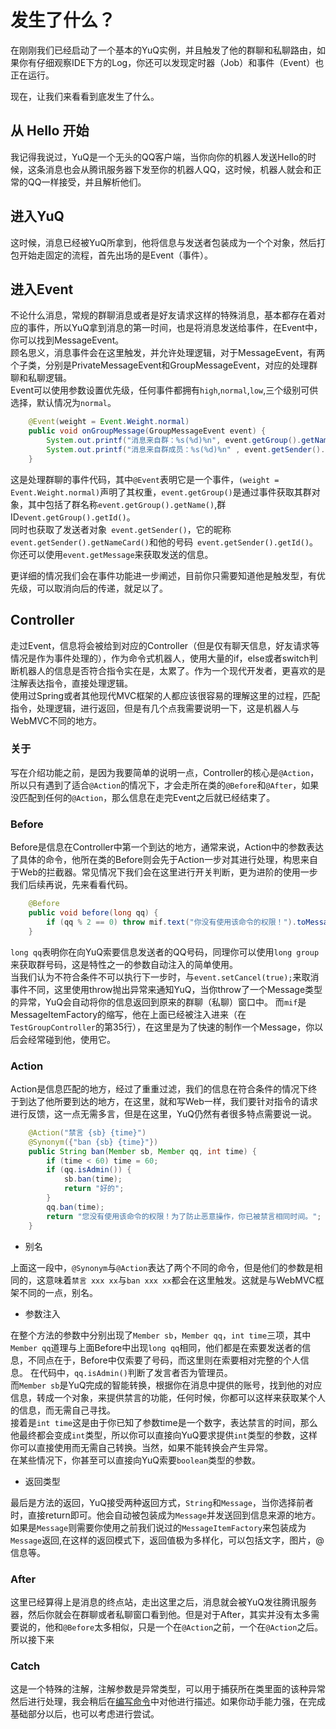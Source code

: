 # 发生了什么？

在刚刚我们已经启动了一个基本的YuQ实例，并且触发了他的群聊和私聊路由，如果你有仔细观察IDE下方的Log，你还可以发现定时器（Job）和事件（Event）也正在运行。  

现在，让我们来看看到底发生了什么。

## 从 Hello 开始

我记得我说过，YuQ是一个无头的QQ客户端，当你向你的机器人发送Hello的时候，这条消息也会从腾讯服务器下发至你的机器人QQ，这时候，机器人就会和正常的QQ一样接受，并且解析他们。  

## 进入YuQ
    
这时候，消息已经被YuQ所拿到，他将信息与发送者包装成为一个个对象，然后打包开始走固定的流程，首先出场的是Event（事件）。

## 进入Event

不论什么消息，常规的群聊消息或者是好友请求这样的特殊消息，基本都存在着对应的事件，所以YuQ拿到消息的第一时间，也是将消息发送给事件，在Event中，你可以找到MessageEvent。  
顾名思义，消息事件会在这里触发，并允许处理逻辑，对于MessageEvent，有两个子类，分别是PrivateMessageEvent和GroupMessageEvent，对应的处理群聊和私聊逻辑。  
Event可以使用参数设置优先级，任何事件都拥有`high`,`normal`,`low`,三个级别可供选择，默认情况为`normal`。  

```java
    @Event(weight = Event.Weight.normal)
    public void onGroupMessage(GroupMessageEvent event) {
        System.out.printf("消息来自群：%s(%d)%n", event.getGroup().getName(), event.getGroup().getId());
        System.out.printf("消息来自群成员：%s(%d)%n" , event.getSender().getNameCard(),event.getSender().getId());
    }

```
这是处理群聊的事件代码，其中`@Event`表明它是一个事件，`(weight = Event.Weight.normal)`声明了其权重，`event.getGroup()`是通过事件获取其群对象，其中包括了群名称`event.getGroup().getName()`,群ID`event.getGroup().getId()`。  
同时也获取了发送者对象` event.getSender()`，它的昵称`event.getSender().getNameCard()`和他的号码` event.getSender().getId()`。  
你还可以使用`event.getMessage`来获取发送的信息。

更详细的情况我们会在事件功能进一步阐述，目前你只需要知道他是触发型，有优先级，可以取消向后的传递，就足以了。

## Controller

走过Event，信息将会被给到对应的Controller（但是仅有聊天信息，好友请求等情况是作为事件处理的），作为命令式机器人，使用大量的if，else或者switch判断机器人的信息是否符合指令实在是，太累了。作为一个现代开发者，更喜欢的是注解表达指令，直接处理逻辑。  
使用过Spring或者其他现代MVC框架的人都应该很容易的理解这里的过程，匹配指令，处理逻辑，进行返回，但是有几个点我需要说明一下，这是机器人与WebMVC不同的地方。

### 关于

写在介绍功能之前，是因为我要简单的说明一点，Controller的核心是`@Action`，所以只有遇到了适合`@Action`的情况下，才会走所在类的`@Before`和`@After`，如果没匹配到任何的`@Action`，那么信息在走完Event之后就已经结束了。

### Before

Before是信息在Controller中第一个到达的地方，通常来说，Action中的参数表达了具体的命令，他所在类的Before则会先于Action一步对其进行处理，构思来自于Web的拦截器。常见情况下我们会在这里进行开关判断，更为进阶的使用一步我们后续再说，先来看看代码。
```java
    @Before
    public void before(long qq) {
        if (qq % 2 == 0) throw mif.text("你没有使用该命令的权限！").toMessage().toThrowable();
    }
```
`long qq`表明你在向YuQ索要信息发送者的QQ号码，同理你可以使用`long group`来获取群号码，这是特性之一的参数自动注入的简单使用。  
当我们认为不符合条件不可以执行下一步时，与`event.setCancel(true);`来取消事件不同，这里使用throw抛出异常来通知YuQ，当你throw了一个Message类型的异常，YuQ会自动将你的信息返回到原来的群聊（私聊）窗口中。
而`mif`是MessageItemFactory的缩写，他在上面已经被注入进来（在`TestGroupController`的第35行），在这里是为了快速的制作一个Message，你以后会经常碰到他，使用它。


### Action

Action是信息匹配的地方，经过了重重过滤，我们的信息在符合条件的情况下终于到达了他所要到达的地方，在这里，就和写Web一样，我们要针对指令的请求进行反馈，这一点无需多言，但是在这里，YuQ仍然有者很多特点需要说一说。

```java
    @Action("禁言 {sb} {time}")
    @Synonym({"ban {sb} {time}"})
    public String ban(Member sb, Member qq, int time) {
        if (time < 60) time = 60;
        if (qq.isAdmin()) {
            sb.ban(time);
            return "好的";
        }
        qq.ban(time);
        return "您没有使用该命令的权限！为了防止恶意操作，你已被禁言相同时间。";
    }
```
 - 别名

上面这一段中，`@Synonym`与`@Action`表达了两个不同的命令，但是他们的参数是相同的，这意味着`禁言 xxx xx`与`ban xxx xx`都会在这里触发。这就是与WebMVC框架不同的一点，别名。  

 - 参数注入 

在整个方法的参数中分别出现了`Member sb`，`Member qq`，`int time`三项，其中`Member qq`道理与上面Before中出现`long qq`相同，他们都是在索要发送者的信息，不同点在于，Before中仅索要了号码，而这里则在索要相对完整的个人信息。
在代码中，`qq.isAdmin()`判断了发言者否为管理员。   
而`Member sb`是YuQ完成的智能转换，根据你在消息中提供的账号，找到他的对应信息，转成一个对象，来提供禁言的功能，任何时候，你都可以这样来获取某个人的信息，而无需自己寻找。  
接着是`int time`这是由于你已知了参数time是一个数字，表达禁言的时间，那么他最终都会变成`int`类型，所以你可以直接向YuQ要求提供`int`类型的参数，这样你可以直接使用而无需自己转换。当然，如果不能转换会产生异常。  
在某些情况下，你甚至可以直接向YuQ索要`boolean`类型的参数。

 - 返回类型  

最后是方法的返回，YuQ接受两种返回方式，`String`和`Message`，当你选择前者时，直接return即可。他会自动被包装成为`Message`并发送回到信息来源的地方。如果是`Message`则需要你使用之前我们说过的`MessageItemFactory`来包装成为`Message`返回,在这样的返回模式下，返回值极为多样化，可以包括文字，图片，@信息等。
 
### After

这里已经算得上是消息的终点站，走出这里之后，消息就会被YuQ发往腾讯服务器，然后你就会在群聊或者私聊窗口看到他。但是对于After，其实并没有太多需要说的，他和`@Before`太多相似，只是一个在`@Action`之前，一个在`@Action`之后。  
所以接下来


### Catch

这是一个特殊的注解，注解参数是异常类型，可以用于捕获所在类里面的该种异常然后进行处理，我会稍后在[编写命令](./command.md)中对他进行描述。如果你动手能力强，在完成基础部分以后，也可以考虑进行尝试。


